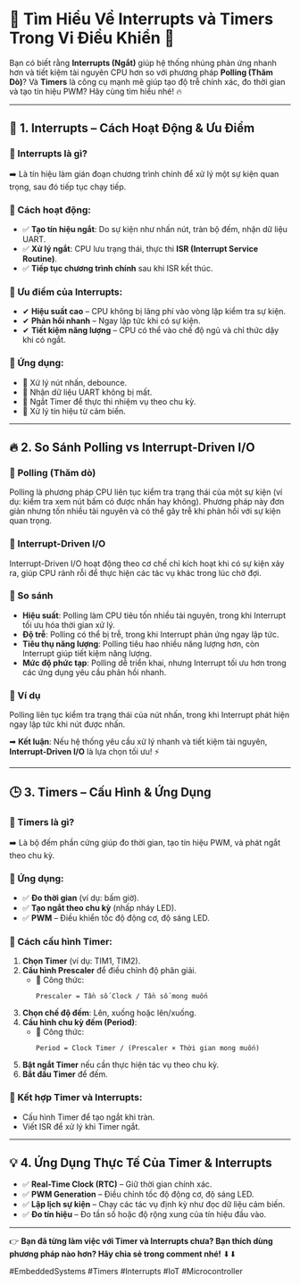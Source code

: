 # 📢 Tìm Hiểu Về **Interrupts** và **Timers** Trong Vi Điều Khiển 🎯

Bạn có biết rằng **Interrupts (Ngắt)** giúp hệ thống nhúng phản ứng nhanh hơn và tiết kiệm tài nguyên CPU hơn so với phương pháp **Polling (Thăm Dò)**? Và **Timers** là công cụ mạnh mẽ giúp tạo độ trễ chính xác, đo thời gian và tạo tín hiệu PWM? Hãy cùng tìm hiểu nhé! 🔥

---

## 🚀 **1. Interrupts – Cách Hoạt Động & Ưu Điểm**

### 🔹 Interrupts là gì?
➡️ Là tín hiệu làm gián đoạn chương trình chính để xử lý một sự kiện quan trọng, sau đó tiếp tục chạy tiếp.

### 🔹 Cách hoạt động:
- ✅ **Tạo tín hiệu ngắt**: Do sự kiện như nhấn nút, tràn bộ đếm, nhận dữ liệu UART.
- ✅ **Xử lý ngắt**: CPU lưu trạng thái, thực thi **ISR (Interrupt Service Routine)**.
- ✅ **Tiếp tục chương trình chính** sau khi ISR kết thúc.

### 🔹 Ưu điểm của Interrupts:
- ✔ **Hiệu suất cao** – CPU không bị lãng phí vào vòng lặp kiểm tra sự kiện.
- ✔ **Phản hồi nhanh** – Ngay lập tức khi có sự kiện.
- ✔ **Tiết kiệm năng lượng** – CPU có thể vào chế độ ngủ và chỉ thức dậy khi có ngắt.

### 🔹 Ứng dụng:
- 🔸 Xử lý nút nhấn, debounce.
- 🔸 Nhận dữ liệu UART không bị mất.
- 🔸 Ngắt Timer để thực thi nhiệm vụ theo chu kỳ.
- 🔸 Xử lý tín hiệu từ cảm biến.

---

## 🔥 **2. So Sánh Polling vs Interrupt-Driven I/O**

### 🔹 Polling (Thăm dò)
Polling là phương pháp CPU liên tục kiểm tra trạng thái của một sự kiện (ví dụ: kiểm tra xem nút bấm có được nhấn hay không). Phương pháp này đơn giản nhưng tốn nhiều tài nguyên và có thể gây trễ khi phản hồi với sự kiện quan trọng.

### 🔹 Interrupt-Driven I/O
Interrupt-Driven I/O hoạt động theo cơ chế chỉ kích hoạt khi có sự kiện xảy ra, giúp CPU rảnh rỗi để thực hiện các tác vụ khác trong lúc chờ đợi.

### 🔹 So sánh
- **Hiệu suất**: Polling làm CPU tiêu tốn nhiều tài nguyên, trong khi Interrupt tối ưu hóa thời gian xử lý.
- **Độ trễ**: Polling có thể bị trễ, trong khi Interrupt phản ứng ngay lập tức.
- **Tiêu thụ năng lượng**: Polling tiêu hao nhiều năng lượng hơn, còn Interrupt giúp tiết kiệm năng lượng.
- **Mức độ phức tạp**: Polling dễ triển khai, nhưng Interrupt tối ưu hơn trong các ứng dụng yêu cầu phản hồi nhanh.

### 🔹 Ví dụ
Polling liên tục kiểm tra trạng thái của nút nhấn, trong khi Interrupt phát hiện ngay lập tức khi nút được nhấn.

➡ **Kết luận**: Nếu hệ thống yêu cầu xử lý nhanh và tiết kiệm tài nguyên, **Interrupt-Driven I/O** là lựa chọn tối ưu! ⚡

---

## 🕒 **3. Timers – Cấu Hình & Ứng Dụng**

### 🔹 Timers là gì?
➡️ Là bộ đếm phần cứng giúp đo thời gian, tạo tín hiệu PWM, và phát ngắt theo chu kỳ.

### 🔹 Ứng dụng:
- ✅ **Đo thời gian** (ví dụ: bấm giờ).
- ✅ **Tạo ngắt theo chu kỳ** (nhấp nháy LED).
- ✅ **PWM** – Điều khiển tốc độ động cơ, độ sáng LED.

### 🔹 Cách cấu hình Timer:
1. **Chọn Timer** (ví dụ: TIM1, TIM2).
2. **Cấu hình Prescaler** để điều chỉnh độ phân giải.
   - 📌 Công thức: 
     ```
     Prescaler = Tần số Clock / Tần số mong muốn
     ```
3. **Chọn chế độ đếm**: Lên, xuống hoặc lên/xuống.
4. **Cấu hình chu kỳ đếm (Period)**:
   - 📌 Công thức: 
     ```
     Period = Clock Timer / (Prescaler × Thời gian mong muốn)
     ```
5. **Bật ngắt Timer** nếu cần thực hiện tác vụ theo chu kỳ.
6. **Bắt đầu Timer** để đếm.

### 🔹 Kết hợp Timer và Interrupts:
- Cấu hình Timer để tạo ngắt khi tràn.
- Viết ISR để xử lý khi Timer ngắt.

---

## 💡 **4. Ứng Dụng Thực Tế Của Timer & Interrupts**

- ✅ **Real-Time Clock (RTC)** – Giữ thời gian chính xác.
- ✅ **PWM Generation** – Điều chỉnh tốc độ động cơ, độ sáng LED.
- ✅ **Lập lịch sự kiện** – Chạy các tác vụ định kỳ như đọc dữ liệu cảm biến.
- ✅ **Đo tín hiệu** – Đo tần số hoặc độ rộng xung của tín hiệu đầu vào.

---

👉 **Bạn đã từng làm việc với Timer và Interrupts chưa? Bạn thích dùng phương pháp nào hơn? Hãy chia sẻ trong comment nhé!** ⬇⬇

#EmbeddedSystems #Timers #Interrupts #IoT #Microcontroller
